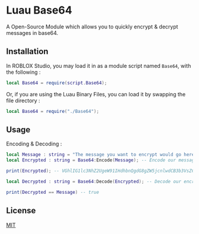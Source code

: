 # Luau Base64

A Open-Source Module which allows you to quickly encrypt & decrypt messages in base64.

## Installation

In ROBLOX Studio, you may load it in as a module script named `Base64`, with the following :

```lua
local Base64 = require(script.Base64);
```
Or, if you are using the Luau Binary Files, you can load it by swapping the file directory :
```lua
local Base64 = require("./Base64");
```
## Usage

Encoding & Decoding :
```lua
local Message : string = "The message you want to encrypt would go here";
local Encrypted : string = Base64:Encode(Message); -- Encode our message.

print(Encrypted); -- VGhlIG1lc3NhZ2UgeW91IHdhbnQgdG8gZW5jcnlwdCB3b3VsZCBnbyBoZXJl

local Decrypted : string = Base64:Decode(Encrypted); -- Decode our encrypted message.

print(Decrypted == Message) -- true
```
## License
[MIT](https://choosealicense.com/licenses/mit/)
